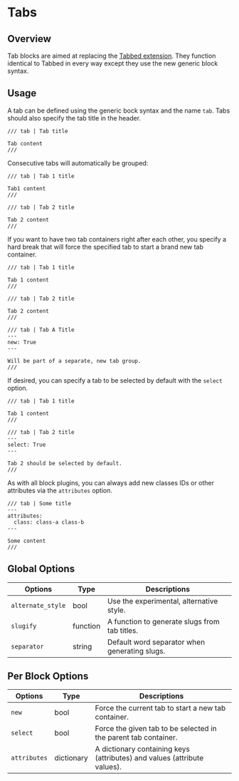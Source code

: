 # Tabs

## Overview

Tab blocks are aimed at replacing the [Tabbed extension](../tabbed.md). They function identical to Tabbed in every way
except they use the new generic block syntax.

## Usage

A tab can be defined using the generic bock syntax and the name `tab`. Tabs should also specify the tab title in the
header.

```
/// tab | Tab title

Tab content
///
```

Consecutive tabs will automatically be grouped:

```
/// tab | Tab 1 title

Tab1 content
///

/// tab | Tab 2 title

Tab 2 content
///
```

If you want to have two tab containers right after each other, you specify a hard break that will force the specified
tab to start a brand new tab container.

```
/// tab | Tab 1 title

Tab 1 content
///

/// tab | Tab 2 title

Tab 2 content
///

/// tab | Tab A Title
---
new: True
---

Will be part of a separate, new tab group.
///
```

If desired, you can specify a tab to be selected by default with the `select` option.

```
/// tab | Tab 1 title

Tab 1 content
///

/// tab | Tab 2 title
---
select: True
---

Tab 2 should be selected by default.
///
```

As with all block plugins, you can always add new classes IDs or other attributes via the `attributes` option.

```
/// tab | Some title
---
attributes:
  class: class-a class-b
---

Some content
///
```

## Global Options

Options           | Type     | Descriptions
----------------- | -------- | ------------
`alternate_style` | bool     | Use the experimental, alternative style.
`slugify`         | function | A function to generate slugs from tab titles.
`separator`       | string   | Default word separator when generating slugs.

## Per Block Options

Options      | Type       | Descriptions
------------ | ---------- | ------------
`new`        | bool       | Force the current tab to start a new tab container.
`select`     | bool       | Force the given tab to be selected in the parent tab container.
`attributes` | dictionary | A dictionary containing keys (attributes) and values (attribute values).
